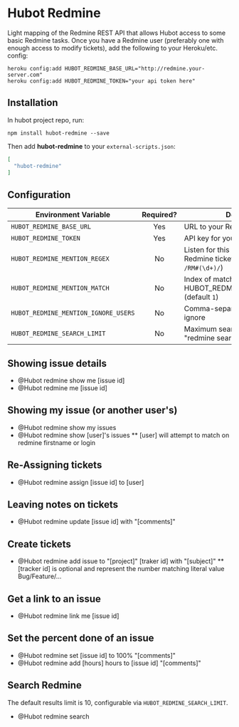 # Hubot Redmine

Light mapping of the Redmine REST API that allows Hubot access to some basic Redmine tasks. Once you have a Redmine user (preferably one with enough access to modify tickets), add the following to your Heroku/etc. config:

    heroku config:add HUBOT_REDMINE_BASE_URL="http://redmine.your-server.com"
    heroku config:add HUBOT_REDMINE_TOKEN="your api token here"

## Installation

In hubot project repo, run:

`npm install hubot-redmine --save`

Then add **hubot-redmine** to your `external-scripts.json`:

```json
[
  "hubot-redmine"
]
```

## Configuration

| Environment Variable                 | Required? | Description                               |
| ------------------------------------ | :-------: | ----------------------------------------- |
| `HUBOT_REDMINE_BASE_URL`             | Yes       | URL to your Redmine install               |
| `HUBOT_REDMINE_TOKEN`                | Yes       | API key for your selected user            |
| `HUBOT_REDMINE_MENTION_REGEX`        | No        | Listen for this pattern and link to Redmine tickets when heard (default `/RM#(\d+)/`) |
| `HUBOT_REDMINE_MENTION_MATCH`        | No        | Index of matched capture from HUBOT_REDMINE_MENTION_REGEX (default  `1`) |
| `HUBOT_REDMINE_MENTION_IGNORE_USERS` | No        | Comma-separated list of users to ignore   |
| `HUBOT_REDMINE_SEARCH_LIMIT`         | No        | Maximum search results to show for "redmine search", default is `10` |

## Showing issue details

* @Hubot redmine show me [issue id]
* @Hubot redmine me [issue id]

## Showing my issue (or another user's)

* @Hubot redmine show my issues
* @Hubot redmine show [user]'s issues
** [user] will attempt to match on redmine firstname or login

## Re-Assigning tickets

* @Hubot redmine assign [issue id] to [user]

## Leaving notes on tickets

* @Hubot redmine update [issue id] with "[comments]"

## Create tickets

* @Hubot redmine add issue to "[project]" [traker id] with "[subject]"
** [tracker id] is optional and represent the number matching literal value Bug/Feature/...

## Get a link to an issue

* @Hubot redmine link me [issue id]

## Set the percent done of an issue

* @Hubot redmine set [issue id] to 100% "[comments]"
* @Hubot redmine add [hours] hours to [issue id] "[comments]"

## Search Redmine

The default results limit is 10, configurable via `HUBOT_REDMINE_SEARCH_LIMIT`.

* @Hubot redmine search <query>
